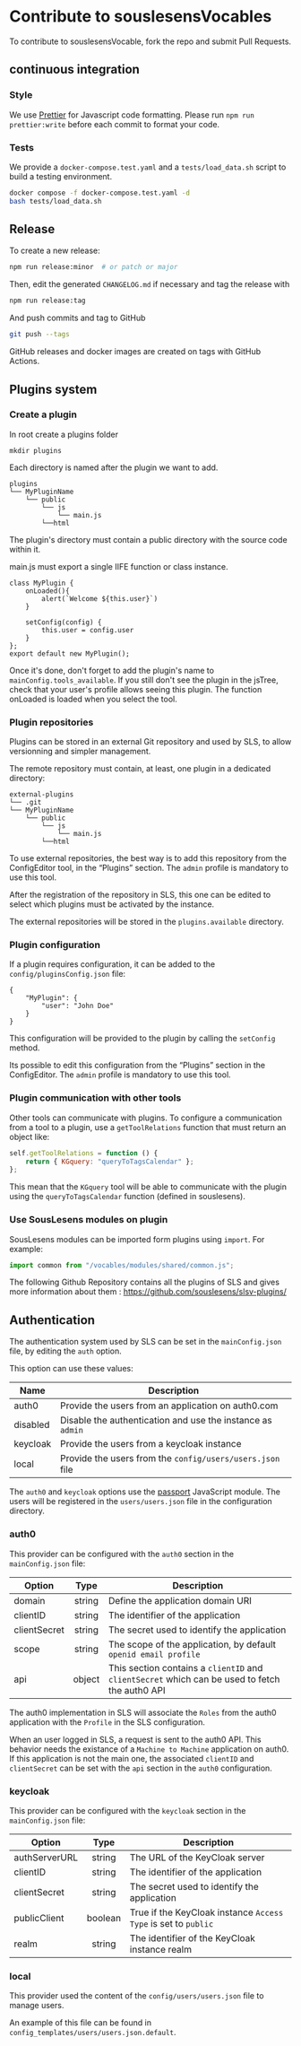 # Contribute to souslesensVocables

To contribute to souslesensVocable, fork the repo and submit Pull Requests.

## continuous integration

### Style

We use [Prettier](https://prettier.io/) for Javascript code formatting. Please run
`npm run prettier:write` before each commit to format your code.

### Tests

We provide a `docker-compose.test.yaml` and a `tests/load_data.sh` script to build a testing
environment.

```bash
docker compose -f docker-compose.test.yaml -d
bash tests/load_data.sh
```

## Release

To create a new release:

```bash
npm run release:minor  # or patch or major
```

Then, edit the generated `CHANGELOG.md` if necessary and tag the release with

```bash
npm run release:tag
```

And push commits and tag to GitHub

```bash
git push --tags
```

GitHub releases and docker images are created on tags with GitHub Actions.

## Plugins system

### Create a plugin

In root create a plugins folder

`mkdir plugins`

Each directory is named after the plugin we want to add.

```
plugins
└── MyPluginName
    └── public
        └── js
            └── main.js
        └──html

```

The plugin's directory must contain a public directory with the source code within it.

main.js must export a single IIFE function or class instance.

```
class MyPlugin {
    onLoaded(){
        alert(`Welcome ${this.user}`)
    }

    setConfig(config) {
        this.user = config.user
    }
};
export default new MyPlugin();
```

Once it's done, don't forget to add the plugin's name to `mainConfig.tools_available`.
If you still don't see the plugin in the jsTree, check that your user's profile allows seeing this plugin.
The function onLoaded is loaded when you select the tool.

### Plugin repositories

Plugins can be stored in an external Git repository and used by SLS, to allow versionning and simpler management.

The remote repository must contain, at least, one plugin in a dedicated directory:

```
external-plugins
└── .git
└── MyPluginName
    └── public
        └── js
            └── main.js
        └──html
```

To use external repositories, the best way is to add this repository from the ConfigEditor tool, in the “Plugins” section. The `admin` profile is mandatory to use this tool.

After the registration of the repository in SLS, this one can be edited to select which plugins must be activated by the instance.

The external repositories will be stored in the `plugins.available` directory.

### Plugin configuration

If a plugin requires configuration, it can be added to the `config/pluginsConfig.json` file:

```
{
    "MyPlugin": {
        "user": "John Doe"
    }
}
```

This configuration will be provided to the plugin by calling the `setConfig` method.

Its possible to edit this configuration from the “Plugins” section in the ConfigEditor. The `admin` profile is mandatory to use this tool.

### Plugin communication with other tools

Other tools can communicate with plugins. To configure a communication from a tool to a plugin,
use a `getToolRelations` function that must return an object like:

```javascript
self.getToolRelations = function () {
    return { KGquery: "queryToTagsCalendar" };
};
```

This mean that the `KGquery` tool will be able to communicate with the plugin using the
`queryToTagsCalendar` function (defined in souslesens).

### Use SousLesens modules on plugin

SousLesens modules can be imported form plugins using `import`. For example:

```js
import common from "/vocables/modules/shared/common.js";
```

The following Github Repository contains all the plugins of SLS and gives more information about them :
https://github.com/souslesens/slsv-plugins/

## Authentication

The authentication system used by SLS can be set in the `mainConfig.json` file, by editing the `auth` option.

This option can use these values:

| Name     | Description                                                |
| -------- | ---------------------------------------------------------- |
| auth0    | Provide the users from an application on auth0.com         |
| disabled | Disable the authentication and use the instance as `admin` |
| keycloak | Provide the users from a keycloak instance                 |
| local    | Provide the users from the `config/users/users.json` file  |

The `auth0` and `keycloak` options use the [passport](https://www.passportjs.org) JavaScript module. The users will be registered in the `users/users.json` file in the configuration directory.

### auth0

This provider can be configured with the `auth0` section in the `mainConfig.json` file:

| Option       |  Type  | Description                                                                                    |
| ------------ | :----: | ---------------------------------------------------------------------------------------------- |
| domain       | string | Define the application domain URI                                                              |
| clientID     | string | The identifier of the application                                                              |
| clientSecret | string | The secret used to identify the application                                                    |
| scope        | string | The scope of the application, by default `openid email profile`                                |
| api          | object | This section contains a `clientID` and `clientSecret` which can be used to fetch the auth0 API |

The auth0 implementation in SLS will associate the `Roles` from the auth0 application with the `Profile` in the SLS configuration.

When an user logged in SLS, a request is sent to the auth0 API. This behavior needs the existance of a `Machine to Machine` application on auth0. If this application is not the main one, the associated `clientID` and `clientSecret` can be set with the `api` section in the `auth0` configuration.

### keycloak

This provider can be configured with the `keycloak` section in the `mainConfig.json` file:

| Option        |  Type   | Description                                                    |
| ------------- | :-----: | -------------------------------------------------------------- |
| authServerURL | string  | The URL of the KeyCloak server                                 |
| clientID      | string  | The identifier of the application                              |
| clientSecret  | string  | The secret used to identify the application                    |
| publicClient  | boolean | True if the KeyCloak instance `Access Type` is set to `public` |
| realm         | string  | The identifier of the KeyCloak instance realm                  |

### local

This provider used the content of the `config/users/users.json` file to manage users.

An example of this file can be found in `config_templates/users/users.json.default`.
